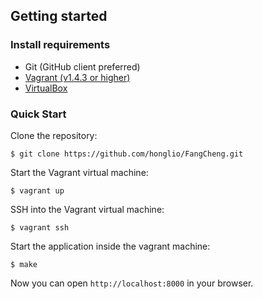 ## Getting started

### Install requirements

* Git (GitHub client preferred)
* [Vagrant (v1.4.3 or higher)](http://www.vagrantup.com/downloads.html)
* [VirtualBox](https://www.virtualbox.org/wiki/Downloads)

### Quick Start

Clone the repository:

```shell
$ git clone https://github.com/honglio/FangCheng.git
```

Start the Vagrant virtual machine:

```shell
$ vagrant up
```

SSH into the Vagrant virtual machine:

```shell
$ vagrant ssh
```

Start the application inside the vagrant machine:

```shell
$ make
```

Now you can open `http://localhost:8000` in your browser.

